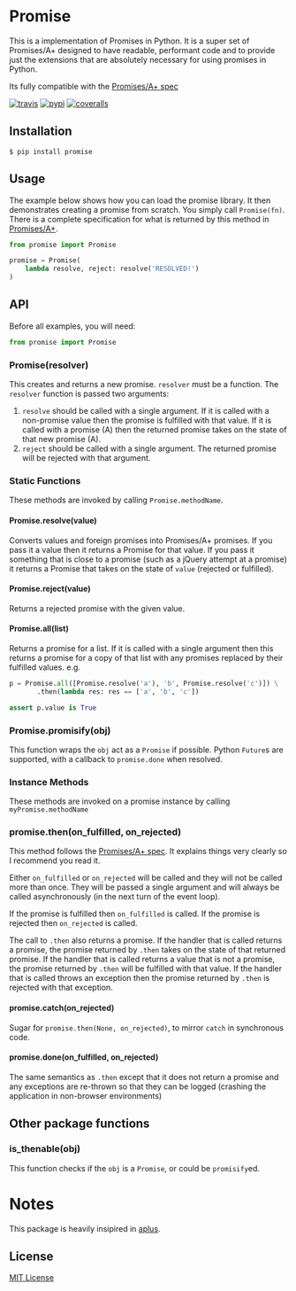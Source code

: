 # Promise

This is a implementation of Promises in Python.
It is a super set of Promises/A+ designed to have readable, performant code and to provide just the extensions that are absolutely necessary for using promises in Python.

Its fully compatible with the [Promises/A+ spec](http://promises-aplus.github.io/promises-spec/)

[![travis][travis-image]][travis-url]
[![pypi][pypi-image]][pypi-url]
[![coveralls][coveralls-image]][coveralls-url]

[travis-image]: https://img.shields.io/travis/syrusakbary/promise.svg?style=flat
[travis-url]: https://travis-ci.org/syrusakbary/promise
[pypi-image]: https://img.shields.io/pypi/v/promise.svg?style=flat
[pypi-url]: https://pypi.python.org/pypi/promise
[coveralls-image]: https://coveralls.io/repos/syrusakbary/promise/badge.svg?branch=master&service=github
[coveralls-url]: https://coveralls.io/github/syrusakbary/promise?branch=master

## Installation

    $ pip install promise


## Usage

The example below shows how you can load the promise library.  It then demonstrates creating a promise from scratch.  You simply call `Promise(fn)`.  There is a complete specification for what is returned by this method in [Promises/A+](http://promises-aplus.github.com/promises-spec/).

```python
from promise import Promise

promise = Promise(
    lambda resolve, reject: resolve('RESOLVED!')
)
```

## API

Before all examples, you will need:

```python
from promise import Promise
```

### Promise(resolver)

This creates and returns a new promise.  `resolver` must be a function.  The `resolver` function is passed two arguments:

 1. `resolve` should be called with a single argument.  If it is called with a non-promise value then the promise is fulfilled with that value.  If it is called with a promise (A) then the returned promise takes on the state of that new promise (A).
 2. `reject` should be called with a single argument.  The returned promise will be rejected with that argument.

### Static Functions

  These methods are invoked by calling `Promise.methodName`.

#### Promise.resolve(value)

Converts values and foreign promises into Promises/A+ promises.  If you pass it a value then it returns a Promise for that value.  If you pass it something that is close to a promise (such as a jQuery attempt at a promise) it returns a Promise that takes on the state of `value` (rejected or fulfilled).

#### Promise.reject(value)

Returns a rejected promise with the given value.

#### Promise.all(list)

Returns a promise for a list.  If it is called with a single argument then this returns a promise for a copy of that list with any promises replaced by their fulfilled values.  e.g.

```python
p = Promise.all([Promise.resolve('a'), 'b', Promise.resolve('c')]) \
       .then(lambda res: res == ['a', 'b', 'c'])

assert p.value is True
```

### Promise.promisify(obj)

This function wraps the `obj` act as a `Promise` if possible.
Python `Future`s are supported, with a callback to `promise.done` when resolved.


### Instance Methods

These methods are invoked on a promise instance by calling `myPromise.methodName`

### promise.then(on_fulfilled, on_rejected)

This method follows the [Promises/A+ spec](http://promises-aplus.github.io/promises-spec/).  It explains things very clearly so I recommend you read it.

Either `on_fulfilled` or `on_rejected` will be called and they will not be called more than once.  They will be passed a single argument and will always be called asynchronously (in the next turn of the event loop).

If the promise is fulfilled then `on_fulfilled` is called.  If the promise is rejected then `on_rejected` is called.

The call to `.then` also returns a promise.  If the handler that is called returns a promise, the promise returned by `.then` takes on the state of that returned promise.  If the handler that is called returns a value that is not a promise, the promise returned by `.then` will be fulfilled with that value. If the handler that is called throws an exception then the promise returned by `.then` is rejected with that exception.

#### promise.catch(on_rejected)

Sugar for `promise.then(None, on_rejected)`, to mirror `catch` in synchronous code.

#### promise.done(on_fulfilled, on_rejected)

The same semantics as `.then` except that it does not return a promise and any exceptions are re-thrown so that they can be logged (crashing the application in non-browser environments)

## Other package functions

### is_thenable(obj)

This function checks if the `obj` is a `Promise`, or could be `promisify`ed.


# Notes

This package is heavily insipired in [aplus](https://github.com/xogeny/aplus).

## License

[MIT License](https://github.com/syrusakbary/promise/blob/master/LICENSE)
